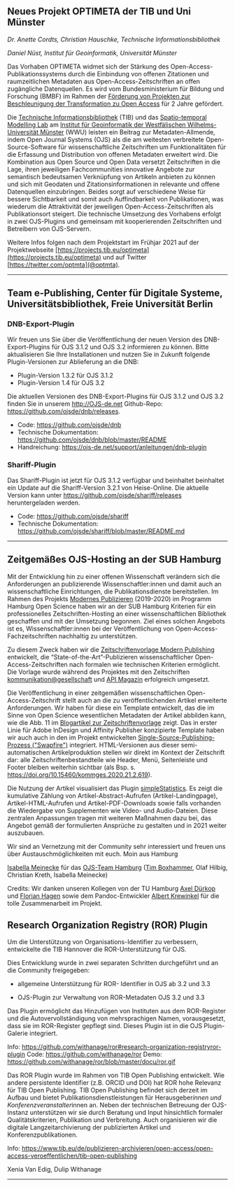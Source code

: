 ## Neues Projekt OPTIMETA der TIB und Uni Münster

  *Dr. Anette Cordts, Christian Hauschke, Technische Informationsbibliothek*
  
  *Daniel Nüst, Institut für Geoinformatik, Universität Münster*

Das Vorhaben OPTIMETA widmet sich der Stärkung des Open-Access-Publikationssystems durch die Einbindung von offenen Zitationen und raumzeitlichen Metadaten aus Open-Access-Zeitschriften an offen zugängliche Datenquellen. Es wird vom Bundesministerium für Bildung und Forschung (BMBF) im Rahmen der [Förderung von Projekten zur Beschleunigung der Transformation zu Open Access](https://www.bmbf.de/foerderungen/bekanntmachung-3044.html) für 2 Jahre gefördert.

Die [Technische Informationsbibliothek](https://www.tib.eu/de/) (TIB) und das [Spatio-temporal Modelling Lab](https://www.uni-muenster.de/Geoinformatics/stml/) am [Institut für Geoinformatik der Westfälischen Wilhelms-Universität Münster](https://www.uni-muenster.de/Geoinformatics/) (WWU) leisten ein Beitrag zur Metadaten-Allmende, indem Open Journal Systems (OJS) als die am weitesten verbreitete Open-Source-Software für wissenschaftliche Zeitschriften um Funktionalitäten für die Erfassung und Distribution von offenen Metadaten erweitert wird. Die Kombination aus Open Source und Open Data versetzt Zeitschriften in die Lage, ihren jeweiligen Fachcommunities innovative Angebote zur semantisch bedeutsamen Verknüpfung von Artikeln anbieten zu können und sich mit Geodaten und Zitationsinformationen in relevante und offene Datenquellen einzubringen. Beides sorgt auf verschiedene Weise für bessere Sichtbarkeit und somit auch Auffindbarkeit von Publikationen, was wiederum die Attraktivität der jeweiligen Open-Access-Zeitschriften als Publikationsort steigert. Die technische Umsetzung des Vorhabens erfolgt in zwei OJS-Plugins und gemeinsam mit kooperierenden Zeitschriften und Betreibern von OJS-Servern.

Weitere Infos folgen nach dem Projektstart im Frühjar 2021 auf der Projektwebseite [https://projects.tib.eu/optimeta](https://projects.tib.eu/optimeta) und auf Twitter [https://twitter.com/optmta](@optmta).

------

## Team e-Publishing, Center für Digitale Systeme, Universitätsbibliothek, Freie Universität Berlin

### DNB-Export-Plugin

Wir freuen uns Sie über die Veröffentlichung der neuen Version des DNB-Export-Plugins für OJS 3.1.2 und OJS 3.2 informieren zu können.
Bitte aktualisieren Sie Ihre Installationen und nutzen Sie in Zukunft folgende Plugin-Versionen zur Ablieferung an die DNB:

* Plugin-Version 1.3.2 für OJS 3.1.2
* Plugin-Version 1.4   für OJS 3.2

Die aktuellen Versionen des DNB-Export-Plugins für OJS 3.1.2 und OJS 3.2 finden Sie in unserem <http://OJS-de.net> Github-Repo:
https://github.com/ojsde/dnb/releases.


* Code: https://github.com/ojsde/dnb
* Technische Dokumentation: https://github.com/ojsde/dnb/blob/master/README
* Handreichung: https://ojs-de.net/support/anleitungen/dnb-plugin

### Shariff-Plugin

Das Shariff-Plugin ist jetzt für OJS 3.1.2 verfügbar und beinhaltet beinhaltet ein Update auf die Shariff-Version 3.2.1 von Heise-Online. Die aktuelle Version kann unter https://github.com/ojsde/shariff/releases heruntergeladen werden.

* Code: https://github.com/ojsde/shariff
* Technische Dokumentation: https://github.com/ojsde/shariff/blob/master/README.md

-----

## Zeitgemäßes OJS-Hosting an der SUB Hamburg

Mit der Entwicklung hin zu einer offenen Wissenschaft verändern sich die Anforderungen an publizierende Wissenschaftler:innen und damit auch an wissenschaftliche Einrichtungen, die Publikationsdienste bereitstellen. Im Rahmen des Projekts [Modernes Publizieren](https://oa-pub.hos.tuhh.de/) (2019-2020) im Programm Hamburg Open Science haben wir an der SUB Hamburg Kriterien für ein professionelles Zeitschriften-Hosting an einer wissenschaftlichen Bibliothek geschaffen und mit der Umsetzung begonnen. Ziel eines solchen Angebots ist es, Wissenschaftler:innen bei der Veröffentlichung von Open-Access-Fachzeitschriften nachhaltig zu unterstützen.

Zu diesem Zweck haben wir die [Zeitschriftenvorlage Modern Publishing](https://oa-pub.hos.tuhh.de/de/2020/12/23/23.-ojs-zeitschriftenvorlage/) entwickelt, die “State-of-the-Art”-Publizieren wissenschaftlicher Open-Access-Zeitschriften nach formalen wie technischen Kriterien ermöglicht. Die Vorlage wurde während des Projektes mit den Zeitschriften [kommunikation@gesellschaft](https://journals.sub.uni-hamburg.de/kommges) und [API Magazin](https://jourals.sub.uni-hamburg.de/apimagazin) erfolgreich umgesetzt.


Die Veröffentlichung in einer zeitgemäßen wissenschaftlichen Open-Access-Zeitschrift stellt auch an die zu veröffentlichenden Artikel erweiterte Anforderungen. Wir haben für diese ein Template entwickelt, das die im Sinne von Open Science wesentlichen Metadaten der Artikel abbilden kann, wie die Abb. 11 im [Blogartikel zur Zeitschriftenvorlage](https://oa-pub.hos.tuhh.de/de/2020/12/23/23.-ojs-zeitschriftenvorlage/) zeigt.
Das in erster Linie für Adobe InDesign und Affinity Publisher konzipierte Template haben wir auch auch in den im Projekt entwickelten [Single-Source-Publishing-Prozess ("Swapfire")](https://oa-pub.hos.tuhh.de/de/publication/single-source-publishing/) integriert. HTML-Versionen aus dieser semi-automatischen Artikelproduktion stellen wir direkt im Kontext der Zeitschrift dar: alle Zeitschriftenbestandteile wie Header, Menü, Seitenleiste und Footer bleiben weiterhin sichtbar (als Bsp. s. https://doi.org/10.15460/kommges.2020.21.2.619).


Die Nutzung der Artikel visualisiert das Plugin [simpleStatistics](https://oa-pub.hos.tuhh.de/de/2020/12/08/08.-ojs-plugin-simplestatistics/). Es zeigt die kumulative Zählung von Artikel-Abstract-Aufrufen (Artikel-Landingpage), Artikel-HTML-Aufrufen und Artikel-PDF-Downloads sowie falls vorhanden die Wiedergabe von Supplementen wie Video- und Audio-Dateien.
Diese zentralen Anpassungen tragen mit weiteren Maßnahmen dazu bei, das Angebot gemäß der formulierten Ansprüche zu gestalten und in 2021 weiter auszubauen.

Wir sind an Vernetzung mit der Community sehr interessiert und freuen uns über Austauschmöglichkeiten mit euch.
Moin aus Hamburg

[Isabella Meinecke](mailto:isabella.meinecke@sub.uni-hamburg.de) für das [OJS-Team Hamburg](mailto:ojs.support@sub.uni-hamburg.de) ([Tim Boxhammer](mailto:tim.boxhammer@sub.uni-hamburg.de), Olaf Hilbig, Christian Kreth, Isabella Meinecke)

Credits: Wir danken unseren Kollegen von der TU Hamburg [Axel Dürkop](https://axel-duerkop.de/en/) und [Florian Hagen](https://www.tub.tuhh.de/home/ansprechpartner/florian-hagen/) sowie dem Pandoc-Entwickler [Albert Krewinkel](https://github.com/tarleb) für die tolle Zusammenarbeit im Projekt.


## Research Organization Registry (ROR) Plugin

Um die Unterstützung von Organisations-Identifier zu verbessern, entwickelte die TIB Hannover die ROR-Unterstützung für OJS.

Dies Entwicklung wurde in zwei separaten Schritten durchgeführt und an die Community freigegeben:

- allgemeine Unterstützung für ROR- Identifier in OJS ab 3.2 und 3.3

- OJS-Plugin zur Verwaltung von ROR-Metadaten OJS 3.2 und 3.3

Das Plugin ermöglicht  das Hinzufügen von Instituten aus dem ROR-Register und die Autovervollständigung von mehrsprachigen Namen,  vorausgesetzt, dass  sie im ROR-Register gepflegt sind.  Dieses Plugin ist in die OJS Plugin-Galerie integriert. 
 
Info: https://github.com/withanage/ror#research-organization-registryror-plugin
Code: https://github.com/withanage/ror
Demo: https://github.com/withanage/ror/blob/master/docu/ror.gif

Das ROR Plugin wurde im Rahmen von TIB Open Publishing entwickelt. Wie andere persistente Identifier (z.B. ORCID und DOI) hat ROR hohe Relevanz für TIB Open Publishing. TIB Open Publishing befindet sich derzeit im Aufbau und bietet Publikationsdienstleistungen für Herausgeber*innen und Konferenzveranstalter*innen an. Neben der technischen Betreuung der OJS-Instanz unterstützen wir sie durch Beratung und Input hinsichtlich formaler Qualitätskriterien, Publikation und Verbreitung. Auch organisieren wir die digitale Langzeitarchivierung der publizierten Artikel und Konferenzpublikationen.

Info: https://www.tib.eu/de/publizieren-archivieren/open-access/open-access-veroeffentlichen/tib-open-publishing

Xenia Van Edig, Dulip Withanage


------

